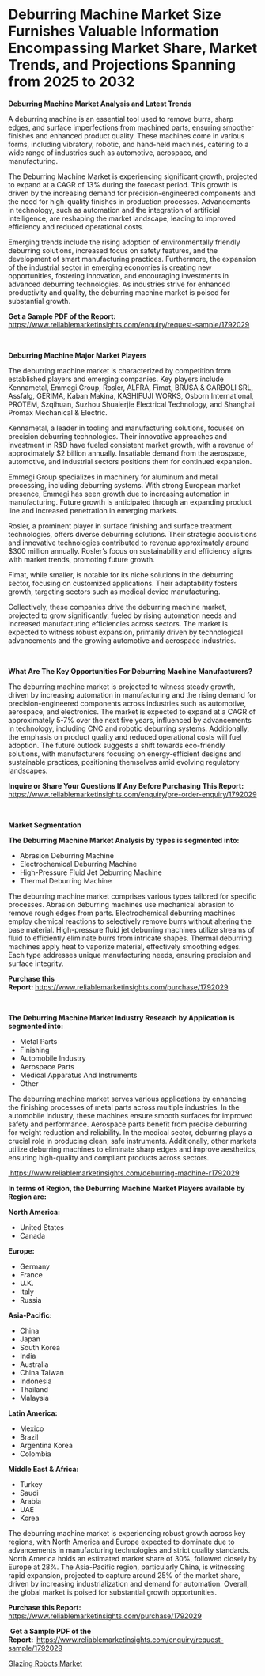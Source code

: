 <p><h1>Deburring Machine Market Size Furnishes Valuable Information Encompassing Market Share, Market Trends, and Projections Spanning from 2025 to 2032</h1></p><p><strong>Deburring Machine Market Analysis and Latest Trends</strong></p>
<p><p>A deburring machine is an essential tool used to remove burrs, sharp edges, and surface imperfections from machined parts, ensuring smoother finishes and enhanced product quality. These machines come in various forms, including vibratory, robotic, and hand-held machines, catering to a wide range of industries such as automotive, aerospace, and manufacturing.</p><p>The Deburring Machine Market is experiencing significant growth, projected to expand at a CAGR of 13% during the forecast period. This growth is driven by the increasing demand for precision-engineered components and the need for high-quality finishes in production processes. Advancements in technology, such as automation and the integration of artificial intelligence, are reshaping the market landscape, leading to improved efficiency and reduced operational costs.</p><p>Emerging trends include the rising adoption of environmentally friendly deburring solutions, increased focus on safety features, and the development of smart manufacturing practices. Furthermore, the expansion of the industrial sector in emerging economies is creating new opportunities, fostering innovation, and encouraging investments in advanced deburring technologies. As industries strive for enhanced productivity and quality, the deburring machine market is poised for substantial growth.</p></p>
<p><strong>Get a Sample PDF of the Report:&nbsp;</strong> <a href="https://www.reliablemarketinsights.com/enquiry/request-sample/1792029?utm_campaign=3085&utm_medium=2&utm_source=Github&utm_content=ia&utm_term=10042025&utm_id=deburring-machine">https://www.reliablemarketinsights.com/enquiry/request-sample/1792029</a></p>
<p>&nbsp;</p>
<p><strong>Deburring Machine Major Market Players</strong></p>
<p><p>The deburring machine market is characterized by competition from established players and emerging companies. Key players include Kennametal, Emmegi Group, Rosler, ALFRA, Fimat, BRUSA & GARBOLI SRL, Assfalg, GERIMA, Kaban Makina, KASHIFUJI WORKS, Osborn International, PROTEM, Szqihuan, Suzhou Shuaierjie Electrical Technology, and Shanghai Promax Mechanical & Electric. </p><p>Kennametal, a leader in tooling and manufacturing solutions, focuses on precision deburring technologies. Their innovative approaches and investment in R&D have fueled consistent market growth, with a revenue of approximately $2 billion annually. Insatiable demand from the aerospace, automotive, and industrial sectors positions them for continued expansion.</p><p>Emmegi Group specializes in machinery for aluminum and metal processing, including deburring systems. With strong European market presence, Emmegi has seen growth due to increasing automation in manufacturing. Future growth is anticipated through an expanding product line and increased penetration in emerging markets.</p><p>Rosler, a prominent player in surface finishing and surface treatment technologies, offers diverse deburring solutions. Their strategic acquisitions and innovative technologies contributed to revenue approximately around $300 million annually. Rosler’s focus on sustainability and efficiency aligns with market trends, promoting future growth.</p><p>Fimat, while smaller, is notable for its niche solutions in the deburring sector, focusing on customized applications. Their adaptability fosters growth, targeting sectors such as medical device manufacturing.</p><p>Collectively, these companies drive the deburring machine market, projected to grow significantly, fueled by rising automation needs and increased manufacturing efficiencies across sectors. The market is expected to witness robust expansion, primarily driven by technological advancements and the growing automotive and aerospace industries.</p></p>
<p>&nbsp;</p>
<p><strong>What Are The Key Opportunities For Deburring Machine Manufacturers?</strong></p>
<p><p>The deburring machine market is projected to witness steady growth, driven by increasing automation in manufacturing and the rising demand for precision-engineered components across industries such as automotive, aerospace, and electronics. The market is expected to expand at a CAGR of approximately 5-7% over the next five years, influenced by advancements in technology, including CNC and robotic deburring systems. Additionally, the emphasis on product quality and reduced operational costs will fuel adoption. The future outlook suggests a shift towards eco-friendly solutions, with manufacturers focusing on energy-efficient designs and sustainable practices, positioning themselves amid evolving regulatory landscapes.</p></p>
<p><strong>Inquire or Share Your Questions If Any Before Purchasing This Report:</strong> <a href="https://www.reliablemarketinsights.com/enquiry/pre-order-enquiry/1792029?utm_campaign=3085&utm_medium=2&utm_source=Github&utm_content=ia&utm_term=10042025&utm_id=deburring-machine">https://www.reliablemarketinsights.com/enquiry/pre-order-enquiry/1792029</a></p>
<p>&nbsp;</p>
<p><strong>Market Segmentation</strong></p>
<p><strong>The Deburring Machine Market Analysis by types is segmented into:</strong></p>
<p><ul><li>Abrasion Deburring Machine</li><li>Electrochemical Deburring Machine</li><li>High-Pressure Fluid Jet Deburring Machine</li><li>Thermal Deburring Machine</li></ul></p>
<p><p>The deburring machine market comprises various types tailored for specific processes. Abrasion deburring machines use mechanical abrasion to remove rough edges from parts. Electrochemical deburring machines employ chemical reactions to selectively remove burrs without altering the base material. High-pressure fluid jet deburring machines utilize streams of fluid to efficiently eliminate burrs from intricate shapes. Thermal deburring machines apply heat to vaporize material, effectively smoothing edges. Each type addresses unique manufacturing needs, ensuring precision and surface integrity.</p></p>
<p><strong>Purchase this Report:&nbsp;</strong><a href="https://www.reliablemarketinsights.com/purchase/1792029?utm_campaign=3085&utm_medium=2&utm_source=Github&utm_content=ia&utm_term=10042025&utm_id=deburring-machine">https://www.reliablemarketinsights.com/purchase/1792029</a></p>
<p>&nbsp;</p>
<p><strong>The Deburring Machine Market Industry Research by Application is segmented into:</strong></p>
<p><ul><li>Metal Parts</li><li>Finishing</li><li>Automobile Industry</li><li>Aerospace Parts</li><li>Medical Apparatus And Instruments</li><li>Other</li></ul></p>
<p><p>The deburring machine market serves various applications by enhancing the finishing processes of metal parts across multiple industries. In the automobile industry, these machines ensure smooth surfaces for improved safety and performance. Aerospace parts benefit from precise deburring for weight reduction and reliability. In the medical sector, deburring plays a crucial role in producing clean, safe instruments. Additionally, other markets utilize deburring machines to eliminate sharp edges and improve aesthetics, ensuring high-quality and compliant products across sectors.</p></p>
<p><a href="https://www.reliablemarketinsights.com/deburring-machine-r1792029?utm_campaign=3085&utm_medium=2&utm_source=Github&utm_content=ia&utm_term=10042025&utm_id=deburring-machine">&nbsp;https://www.reliablemarketinsights.com/deburring-machine-r1792029</a></p>
<p><strong>In terms of Region, the Deburring Machine Market Players available by Region are:</strong></p>
<p>
    <p> <strong> North America: </strong>
        <ul>
            <li>United States</li>
            <li>Canada</li>
        </ul>
        </p> 
    <p> <strong> Europe: </strong>
        <ul>
            <li>Germany</li>
            <li>France</li>
            <li>U.K.</li>
            <li>Italy</li>
            <li>Russia</li>
        </ul>
        </p> 
    <p> <strong> Asia-Pacific: </strong>
        <ul>
            <li>China</li>
            <li>Japan</li>
            <li>South Korea</li>
            <li>India</li>
            <li>Australia</li>
            <li>China Taiwan</li>
            <li>Indonesia</li>
            <li>Thailand</li>
            <li>Malaysia</li>
        </ul>
        </p> 
    <p> <strong> Latin America: </strong>
        <ul>
            <li>Mexico</li>
            <li>Brazil</li>
            <li>Argentina Korea</li>
            <li>Colombia</li>
        </ul>
        </p> 
    <p> <strong> Middle East & Africa: </strong>
        <ul>
            <li>Turkey</li>
            <li>Saudi</li>
            <li>Arabia</li>
            <li>UAE</li>
            <li>Korea</li>
        </ul>
    </p>
    </p>
<p><p>The deburring machine market is experiencing robust growth across key regions, with North America and Europe expected to dominate due to advancements in manufacturing technologies and strict quality standards. North America holds an estimated market share of 30%, followed closely by Europe at 28%. The Asia-Pacific region, particularly China, is witnessing rapid expansion, projected to capture around 25% of the market share, driven by increasing industrialization and demand for automation. Overall, the global market is poised for substantial growth opportunities.</p></p>
<p><strong>Purchase this Report: </strong><a href="https://www.reliablemarketinsights.com/purchase/1792029?utm_campaign=3085&utm_medium=2&utm_source=Github&utm_content=ia&utm_term=10042025&utm_id=deburring-machine">https://www.reliablemarketinsights.com/purchase/1792029</a></p>
<p>&nbsp;<strong>Get a Sample PDF of the Report:&nbsp;&nbsp;</strong><a href="https://www.reliablemarketinsights.com/enquiry/request-sample/1792029?utm_campaign=3085&utm_medium=2&utm_source=Github&utm_content=ia&utm_term=10042025&utm_id=deburring-machine">https://www.reliablemarketinsights.com/enquiry/request-sample/1792029</a></p>
<p><strong></strong></p>
<p><p><a href="https://github.com/viohlbrenksf/Market-Research-Report-List-1/blob/main/glazing-robots-market.md?utm_campaign=3085&utm_medium=2&utm_source=Github&utm_content=ia&utm_term=10042025&utm_id=deburring-machine">Glazing Robots Market</a></p></p>